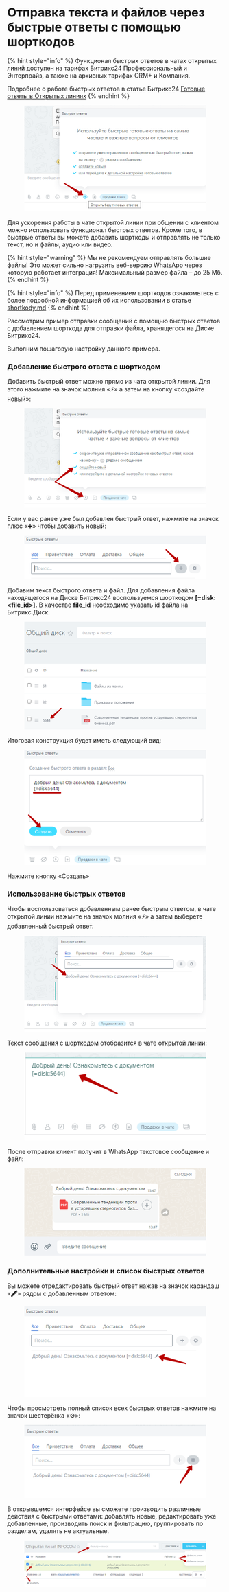 # Отправка текста и файлов через быстрые ответы с помощью шорткодов

{% hint style="info" %}
Функционал быстрых ответов в чатах открытых линий доступен на тарифах Битрикс24 Профессиональный и Энтерпрайз, а также на архивных тарифах CRM+ и Компания.

Подробнее о работе быстрых ответов в статье Битрикс24 [Готовые ответы в Открытых линиях](https://helpdesk.bitrix24.ru/open/6194339/)
{% endhint %}

<figure><img src="../../.gitbook/assets/image (520).png" alt=""><figcaption></figcaption></figure>

Для ускорения работы в чате открытой линии при общении с клиентом можно использовать функционал быстрых ответов. Кроме того, в быстрые ответы вы можете добавить шорткоды и отправлять не только текст, но и файлы, аудио или видео.

{% hint style="warning" %}
Мы не рекомендуем отправлять большие файлы! Это может сильно нагрузить веб-версию WhatsApp через которую работает интеграция! Максимальный размер файла – до 25 Мб.
{% endhint %}

{% hint style="info" %}
Перед применением шорткодов ознакомьтесь с более подробной информацией об их использовании в статье [shortkody.md](../../capabilities/shortkody.md "mention")
{% endhint %}

Рассмотрим пример отправки сообщений с помощью быстрых ответов с добавлением шорткода для отправки файла, хранящегося на Диске Битрикс24.

Выполним пошаговую настройку данного примера.

### Добавление быстрого ответа с шорткодом

Добавить быстрый ответ можно прямо из чата открытой линии. Для этого нажмите на значок молния «⚡» а затем на кнопку «создайте новый»:

<figure><img src="../../.gitbook/assets/image (935).png" alt=""><figcaption></figcaption></figure>

Если у вас ранее уже был добавлен быстрый ответ, нажмите на значок плюс «➕» чтобы добавить новый:

<figure><img src="../../.gitbook/assets/image (963).png" alt=""><figcaption></figcaption></figure>

Добавим текст быстрого ответа и файл. Для добавления файла находящегося на Диске Битрикс24 воспользуемся шорткодом **\[=disk:\<file\_id>].** В качестве **file\_id** необходимо указать id файла на Битрикс.Диск.

<figure><img src="../../.gitbook/assets/image (874).png" alt=""><figcaption></figcaption></figure>

Итоговая конструкция будет иметь следующий вид:

<figure><img src="../../.gitbook/assets/image (934).png" alt=""><figcaption></figcaption></figure>

Нажмите кнопку «Создать»

### Использование быстрых ответов

Чтобы воспользоваться добавленным ранее быстрым ответом, в чате открытой линии нажмите на значок молния «⚡» а затем выберете добавленный быстрый ответ.

<figure><img src="../../.gitbook/assets/image (1073).png" alt=""><figcaption></figcaption></figure>

Текст сообщения с шорткодом отобразится в чате открытой линии:

<figure><img src="../../.gitbook/assets/image (869).png" alt=""><figcaption></figcaption></figure>

После отправки клиент получит в WhatsApp текстовое сообщение и файл:

<figure><img src="../../.gitbook/assets/image (816).png" alt=""><figcaption></figcaption></figure>

### Дополнительные настройки и список быстрых ответов

Вы можете отредактировать быстрый ответ нажав на значок карандаш «**🖋**» рядом с добавленным ответом:

<figure><img src="../../.gitbook/assets/image (247).png" alt=""><figcaption></figcaption></figure>

Чтобы просмотреть полный список всех быстрых ответов нажмите на значок шестерёнка «⚙»:

<figure><img src="../../.gitbook/assets/image (835).png" alt=""><figcaption></figcaption></figure>

В открывшемся интерфейсе вы сможете производить различные действия с быстрыми ответами: добавлять новые, редактировать уже добавленные, производить поиск и фильтрацию, группировать по разделам, удалять не актуальные.

<figure><img src="../../.gitbook/assets/image (929).png" alt=""><figcaption></figcaption></figure>
